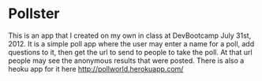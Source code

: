 Pollster
========

This is an app that I created on my own in class at DevBootcamp July 31st, 2012.
It is a simple poll app where the user may enter a name for a poll, add questions to it, then get the url to send to people to take the poll. At that url people may see the anonymous results that were posted. There is also a heoku app for it here http://pollworld.herokuapp.com/  